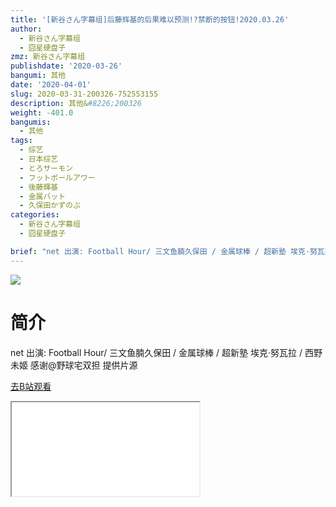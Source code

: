 ```yaml
---
title: '[新谷さん字幕组]后藤辉基的后果难以预测!?禁断的按钮!2020.03.26'
author:
  - 新谷さん字幕组
  - 囧星硬盘子
zmz: 新谷さん字幕组
publishdate: '2020-03-26'
bangumi: 其他
date: '2020-04-01'
slug: 2020-03-31-200326-752553155
description: 其他&#8226;200326
weight: -401.0
bangumis:
  - 其他
tags:
  - 综艺
  - 日本综艺
  - とろサーモン
  - フットボールアワー
  - 後藤輝基
  - 金属バット
  - 久保田かずのぶ
categories:
  - 新谷さん字幕组
  - 囧星硬盘子

brief: "net 出演: Football Hour/ 三文鱼腩久保田 / 金属球棒 / 超新塾 埃克·努瓦拉 / 西野未姬 感谢@野球宅双担 提供片源"
---
```

![](https://raw.githubusercontent.com/tcgriffith/owaraisite/master/static/tmpimg/2ae02fb28515262a03f2341cd9ec8f64cea3fdbb.jpg.480.jpg)
# 简介  
net
出演: Football Hour/ 三文鱼腩久保田 / 金属球棒 / 超新塾 埃克·努瓦拉 / 西野未姬
感谢@野球宅双担 提供片源  

[去B站观看](https://www.bilibili.com/video/av752553155/)
<div class ="resp-container"><iframe class="testiframe" src="//player.bilibili.com/player.html?aid=752553155"", scrolling="no", allowfullscreen="true" > </iframe></div> 
